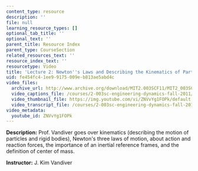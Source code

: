 ```yaml
---
content_type: resource
description: ''
file: null
learning_resource_types: []
optional_tab_title: ''
optional_text: ''
parent_title: Resource Index
parent_type: CourseSection
related_resources_text: ''
resource_index_text: ''
resourcetype: Video
title: 'Lecture 2: Newton''s Laws and Describing the Kinematics of Particles'
uid: fe454fc4-1ee9-9175-009e-b813ae5abd4c
video_files:
  archive_url: http://www.archive.org/download/MIT2.003SCF11/MIT2_003SCF11_lec02_300k.mp4
  video_captions_file: /courses/2-003sc-engineering-dynamics-fall-2011/1fe63f7149795ea1879a4174f32b1d5d_ZNVvYg1FOPk.vtt
  video_thumbnail_file: https://img.youtube.com/vi/ZNVvYg1FOPk/default.jpg
  video_transcript_file: /courses/2-003sc-engineering-dynamics-fall-2011/06ed7a1be2a53816c03321b246b97c9c_ZNVvYg1FOPk.pdf
video_metadata:
  youtube_id: ZNVvYg1FOPk
---
```


**Description:** Prof. Vandiver goes over kinematics (describing the motion of particles and rigid bodies), Newton's three laws of motion, about action and reaction forces, the importance of an inertial reference frames, and the definition of center of mass.

**Instructor:** J. Kim Vandiver